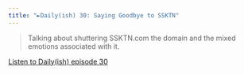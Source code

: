 ```yaml
---
title: "►Daily(ish) 30: Saying Goodbye to SSKTN"
---
```

<blockquote><p>
  Talking about shuttering SSKTN.com the domain and the mixed emotions associated with it.</p>
</blockquote>
<p><a href="https://goodstuff.network/dailyish/30">Listen to Daily(ish) episode 30</a></p>
